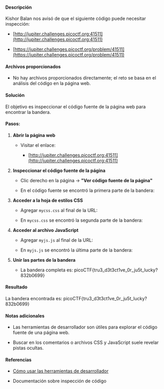 #### Descripción

Kishor Balan nos avisó de que el siguiente código puede necesitar inspección:

- [http://jupiter.challenges.picoctf.org:41511](http://jupiter.challenges.picoctf.org:41511)
    
- [https://jupiter.challenges.picoctf.org/problem/41511](https://jupiter.challenges.picoctf.org/problem/41511)
    

#### Archivos proporcionados

- No hay archivos proporcionados directamente; el reto se basa en el análisis del código en la página web.
    

#### Solución

El objetivo es inspeccionar el código fuente de la página web para encontrar la bandera.

#### Pasos:

1. **Abrir la página web**
    
    - Visitar el enlace:
        
        - [http://jupiter.challenges.picoctf.org:41511](http://jupiter.challenges.picoctf.org:41511)
            
2. **Inspeccionar el código fuente de la página**
    
    - Clic derecho en la página → **"Ver código fuente de la página"**
        
    - En el código fuente se encontró la primera parte de la bandera:
        
3. **Acceder a la hoja de estilos CSS**
    
    - Agregar `mycss.css` al final de la URL:
        
    - En `mycss.css` se encontró la segunda parte de la bandera:
        
4. **Acceder al archivo JavaScript**
    
    - Agregar `myjs.js` al final de la URL:
        
    - En `myjs.js` se encontró la última parte de la bandera:
        
5. **Unir las partes de la bandera**
    
    - La bandera completa es: picoCTF{tru3_d3t3ct1ve_0r_ju5t_lucky?832b0699}
        

#### Resultado

La bandera encontrada es: picoCTF{tru3_d3t3ct1ve_0r_ju5t_lucky?832b0699}

#### Notas adicionales

- Las herramientas de desarrollador son útiles para explorar el código fuente de una página web.
    
- Buscar en los comentarios o archivos CSS y JavaScript suele revelar pistas ocultas.
    

#### Referencias

- [Cómo usar las herramientas de desarrollador](https://developer.mozilla.org/es/docs/Tools)
    
- Documentación sobre inspección de código